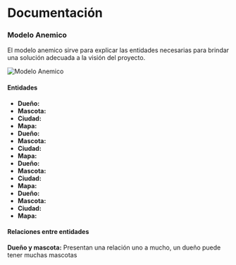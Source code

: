  #  Documentación  #

### Modelo Anemico ###
El modelo anemico sirve para explicar las entidades necesarias para brindar una solución adecuada a la visión del proyecto.

![Modelo Anemico](https://github.com/MiguelRiosT/S2Apipet/blob/main/Documentaci%C3%B3n/Modelo%20anemico/ModeloAnemico.png)

#### Entidades ####
- **Dueño:** 
- **Mascota:** 
- **Ciudad:** 
- **Mapa:** 
- **Dueño:** 
- **Mascota:** 
- **Ciudad:** 
- **Mapa:** 
- **Dueño:** 
- **Mascota:** 
- **Ciudad:** 
- **Mapa:** 
- **Dueño:** 
- **Mascota:** 
- **Ciudad:** 
- **Mapa:** 

#### Relaciones entre entidades ####
**Dueño y mascota:** Presentan una relación uno a mucho, un dueño puede tener muchas mascotas 




